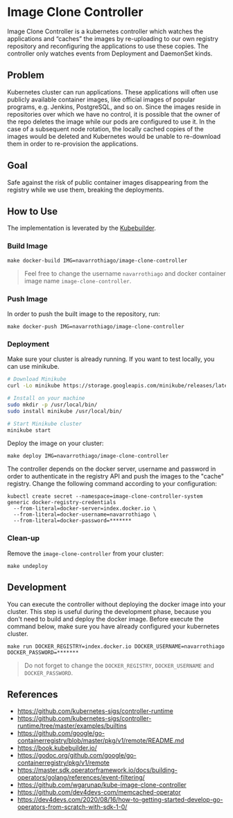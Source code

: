 # Image Clone Controller

Image Clone Controller is a kubernetes controller which watches the applications and “caches” the images by re-uploading to our own registry repository and reconfiguring the applications to use these copies. The controller only watches events from Deployment and DaemonSet kinds. 

## Problem 

Kubernetes cluster can run applications. These applications will often use publicly available container images, like official images of popular programs, e.g. Jenkins, PostgreSQL, and so on. Since the images reside in repositories over which we have no control, it is possible that the owner of the repo deletes the image while our pods are configured to use it. In the case of a subsequent node rotation, the locally cached copies of the images would be deleted and Kubernetes would be unable to re-download them in order to re-provision the applications.

## Goal

Safe against the risk of public container images disappearing from the registry while we use them, breaking the deployments.

## How to Use

The implementation is leverated by the [Kubebuilder](https://github.com/kubernetes-sigs/kubebuilder). 

### Build Image

```
make docker-build IMG=navarrothiago/image-clone-controller
```

> Feel free to change the username `navarrothiago` and docker container image name `image-clone-controller`.

### Push Image

In order to push the built image to the repository, run:
```
make docker-push IMG=navarrothiago/image-clone-controller
```

### Deployment

Make sure your cluster is already running. If you want to test locally, you can use minikube.

```bash
# Download Minikube
curl -Lo minikube https://storage.googleapis.com/minikube/releases/latest/minikube-linux-amd64 && chmod +x minikube

# Install on your machine
sudo mkdir -p /usr/local/bin/
sudo install minikube /usr/local/bin/

# Start Minikube cluster
minikube start
```

Deploy the image on your cluster:

```
make deploy IMG=navarrothiago/image-clone-controller
```

The controller depends on the docker server, username and password in order to authenticate in the registry API and push the images to the "cache" registry. Change the following command according to your configuration:

```
kubectl create secret --namespace=image-clone-controller-system generic docker-registry-credentials
  --from-literal=docker-server=index.docker.io \
  --from-literal=docker-username=navarrothiago \
  --from-literal=docker-password=*******
```

### Clean-up

Remove the `image-clone-controller` from your cluster:
```
make undeploy
```

## Development

You can execute the controller without deploying the docker image into your cluster. This step is useful during the development phase, because you don't need to build and deploy the docker image. Before execute the command below, make sure you have already configured your kubernetes cluster.

```
make run DOCKER_REGISTRY=index.docker.io DOCKER_USERNAME=navarrothiago DOCKER_PASSWORD=*******
```

>  Do not forget to change the `DOCKER_REGISTRY`, `DOCKER_USERNAME` and `DOCKER_PASSWORD`.

## References

- https://github.com/kubernetes-sigs/controller-runtime
- https://github.com/kubernetes-sigs/controller-runtime/tree/master/examples/builtins
- https://github.com/google/go-containerregistry/blob/master/pkg/v1/remote/README.md
- https://book.kubebuilder.io/
- https://godoc.org/github.com/google/go-containerregistry/pkg/v1/remote
- https://master.sdk.operatorframework.io/docs/building-operators/golang/references/event-filtering/
- https://github.com/wgarunap/kube-image-clone-controller
- https://github.com/dev4devs-com/memcached-operator
- https://dev4devs.com/2020/08/16/how-to-getting-started-develop-go-operators-from-scratch-with-sdk-1-0/
